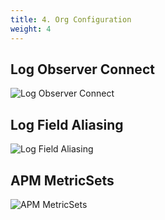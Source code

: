 ```yaml
---
title: 4. Org Configuration
weight: 4
---
```


## Log Observer Connect

![Log Observer Connect](../images/log-observer-connect.png)

## Log Field Aliasing

![Log Field Aliasing](../images/log-field-aliasing.png)

## APM MetricSets

![APM MetricSets](../images/apm-metricsets.png)
